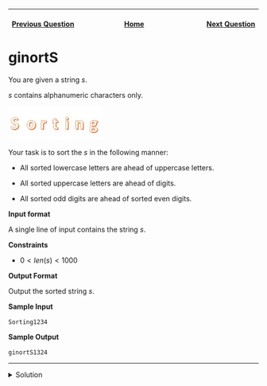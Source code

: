 | <img width=1000>[Previous Question](https://github.com/Kevin-Lago/python-hackerrank-solutions/tree/main/src/built_ins/any_or_all)</img> | <img width=1000>[Home](https://github.com/Kevin-Lago/python-hackerrank-solutions)</img> | <img width=1000>[Next Question](https://github.com/Kevin-Lago/python-hackerrank-solutions/tree/main/src/python_functional/map_and_lambda_function)</img> |
|:---|:---:|---:|

# ginortS

You are given a string $s$.

$s$ contains alphanumeric characters only.

![SortingGif](1.gif)

Your task is to sort the $s$ in the following manner:

- All sorted lowercase letters are ahead of uppercase letters.

- All sorted uppercase letters are ahead of digits.

- All sorted odd digits are ahead of sorted even digits.

__Input format__

A single line of input contains the string $s$.

__Constraints__

- $0 < len(s) < 1000$

__Output Format__

Output the sorted string $s$.

__Sample Input__

```
Sorting1234
```

__Sample Output__

```
ginortS1324
```

---

<details><summary>Solution</summary>
    
```python

```
</details>
